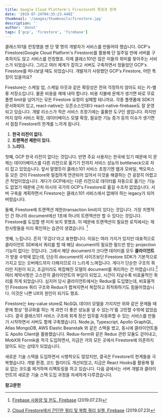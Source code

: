 ```yaml
---
title: Google Cloud Platform's Firestore의 특징과 한계
date: '2019-07-24T04:35:23.448Z'
thumbnail: '/images/thumbnails/firestore.jpg'
description: ''
author: 'donut'
tags: ['gcp', 'firestore', 'firebase']
---
```


클래스101을 런칭했을 땐 단 몇 명의 개발자가 서비스를 만들어야 했습니다. GCP's Firestore(Google Cloud Platform's Firestore)를 활용해 단 일주일 만에 서버를 구축하지도 않고 서비스를 런칭했죠. 이제 클래스101은 많은 이들의 취미를 찾아주는 서비스가 되었습니다. 그리고 여러 체계가 잡히고 서버도 구축하면서 정들었던 GCP's Firestore를 떠나보낼 때도 되었습니다. 개발자가 사랑했던 GCP's Firestore, 어떤 특징이 있을까요?

Firestore는 스케일 업, 스케일 아웃과 같은 확장성은 전혀 걱정하지 않아도 되는 키-밸류 저장소입니다. 물론 비용을 제때 내야 합니다. 비용 지불에 문제가 생기면 바로 무료 플랜 limit을 넘어가는 모든 Firestore 요청이 실패할 테니까요. 각종 플랫폼에 SDK가 문서화되어 있고, react-native는 오픈소스인데다 react-native-firebase도 잘 운영되고 있습니다. 개발 리소스가 적은 서비스 초창기에는 훌륭한 도구인 셈입니다. 하지만 머지 않아 서비스 확장, 데이터베이스 모델 확장, 필요한 기능 증가 등의 이슈가 생기면서 점점 Firestore의 한계를 느끼게 됩니다.

1. **한국 리전이 없다.**
2. **트랜잭션 제한이 있다.**
3. **느리다.**

첫째, GCP 한국 리전이 없다는 것입니다. 반면 주요 사용자는 한국에 있기 때문에 이 문제는 데이터베이스를 다른 리전으로 옮기기 전까지 서비스 성능의 bottleneck으로 자리 잡고 있었습니다. 앞서 말했듯이 클래스101 서비스 초창기엔 웹과 모바일, 백오피스 등 모든 것이 Firestore와 밀접하게 연관되어 있어서 이것을 해결하는 건 굉장히 어렵고 큰 작업이었습니다. 게다가 GCP에서는 다른 리전으로 데이터를 자동으로 옮기는 기능도 없었기 때문에 근처 아시아 국가의 GCP's Firestore로 옮길 수조차 없었습니다. 서버 구축을 계획하면서 Firestore는 클래스101 서비스에서 없애야 하는 legacy가 되어버렸습니다.

둘째, Firestore에 트랜잭션 제한(transaction limit)이 있다는 것입니다. 가장 치명적인 건 하나의 document에선 1초에 하나의 트랜잭션만 할 수 있다는 것입니다. Firestore를 도입할 땐 미처 보지 못했죠. 이 때문에 트랜잭션이 필요한 로직에서는 제한사항들을 미리 확인하는 습관이 생겼습니다. [^1]

셋째, 느립니다. 흔히 '무겁다'라고 표현합니다. 이유는 여러 가지가 있지만 대표적으로 클라이언트 SDK에서 쿼리를 할 때 해당 document의 필요한 필드만 받는 projection 기능이 없다는 것입니다. 그래서 해당 document가 크다면 데이터를 모두 **클라이언트**가 받을 수밖에 없는데, 단순히 document의 사이즈보단 Firestore SDK가 기본적으로 가지고 있는 오버헤드까지 더해지므로 더 느리게 느껴집니다. 게다가 단순한 구조의 쿼리만 지원이 되고, 조금이라도 복잡해진 모델의 document를 쿼리하는 건 어렵습니다.[^2] 여러 제약사항은 고스란히 클라이언트의 부담이 되었고, 시간이 지날수록 비효율적인 쿼리를 하게 되었습니다. 심지어 당시 클라이언트에서는 Redux를 도입했는데, 비효율적인 Firestore 쿼리 구조와 Redux가 합쳐지면서 복잡하고 최적화하기도 힘들어졌습니다. 이것은 나쁜 UX의 원인이 되기도 했죠.

Firestore는 key-value store로 NoSQL 데이터 모델을 가지지만 위와 같은 문제들 때문에 항상 '정규화를 하는 게 과연 더 좋은 성능을 낼 수 있는가'를 고민할 수밖에 없었습니다. 결국 클래스101 서비스 구조에 회계 정산 업무를 자동화할 수 있는 서비스를 만들기 시작하면서 서버도 함께 구축했습니다. Node.js, Typescript, Apollo GraphQL, Atlas MongoDB, AWS Elastic Beanstalk 와 같은 스택을 썼고, 동시에 클라이언트들도 Apollo Client을 활용했습니다. Redux-form와 같은 Redux 관련 모듈도 걷어내고, MobX와 Formik을 적극 도입하면서, 지금은 거의 모든 곳에서 Firestore에 의존하지 않아도 되는 상태가 되었습니다.

새로운 기술 스택을 도입하면서 시행착오도 많았지만, 결국은 Firestore의 한계들을 극복했습니다. 개발 환경, 코드 퀄리티도 개선되었고, 지금은 React Hooks를 활용해 필요 없는 코드를 제거하며 리팩토링을 하고 있습니다. 다음 글에서는 서버 개발과 클라이언트의 새로운 기술 스택 도입 과정을 자세하게 다루겠습니다.

**참고문헌**

[^1]: [Firebase 사용량 및 한도, Firebase](https://firebase.google.com/docs/firestore/quotas#writes_and_transactions) (2019.07.23)
[^2]: [Cloud Firestore에서 간단한 쿼리 및 복합 쿼리 실행, Firebase](https://firebase.google.com/docs/firestore/query-data/queries?hl=ko) (2019.07.23)
